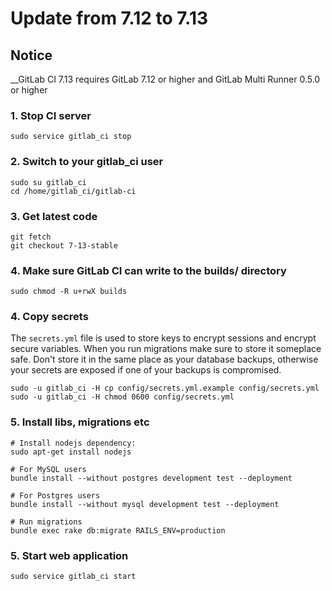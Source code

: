 # Update from 7.12 to 7.13

## Notice

__GitLab CI 7.13 requires GitLab 7.12 or higher and GitLab Multi Runner 0.5.0 or higher

### 1. Stop CI server

    sudo service gitlab_ci stop

### 2. Switch to your gitlab_ci user

```
sudo su gitlab_ci
cd /home/gitlab_ci/gitlab-ci
```

### 3. Get latest code

```
git fetch
git checkout 7-13-stable
```

### 4. Make sure GitLab CI can write to the builds/ directory

```
sudo chmod -R u+rwX builds
```

### 4. Copy secrets

The `secrets.yml` file is used to store keys to encrypt sessions and encrypt secure variables.
When you run migrations make sure to store it someplace safe.
Don't store it in the same place as your database backups,
otherwise your secrets are exposed if one of your backups is compromised.

```
sudo -u gitlab_ci -H cp config/secrets.yml.example config/secrets.yml
sudo -u gitlab_ci -H chmod 0600 config/secrets.yml
```

### 5. Install libs, migrations etc


```
# Install nodejs dependency:
sudo apt-get install nodejs

# For MySQL users
bundle install --without postgres development test --deployment

# For Postgres users
bundle install --without mysql development test --deployment

# Run migrations
bundle exec rake db:migrate RAILS_ENV=production
```


### 5. Start web application

    sudo service gitlab_ci start
